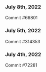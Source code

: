 ### July 8th, 2022

Commit #66801

### July 5th, 2022

Commit #314353


### July 4th, 2022

Commit #72281
